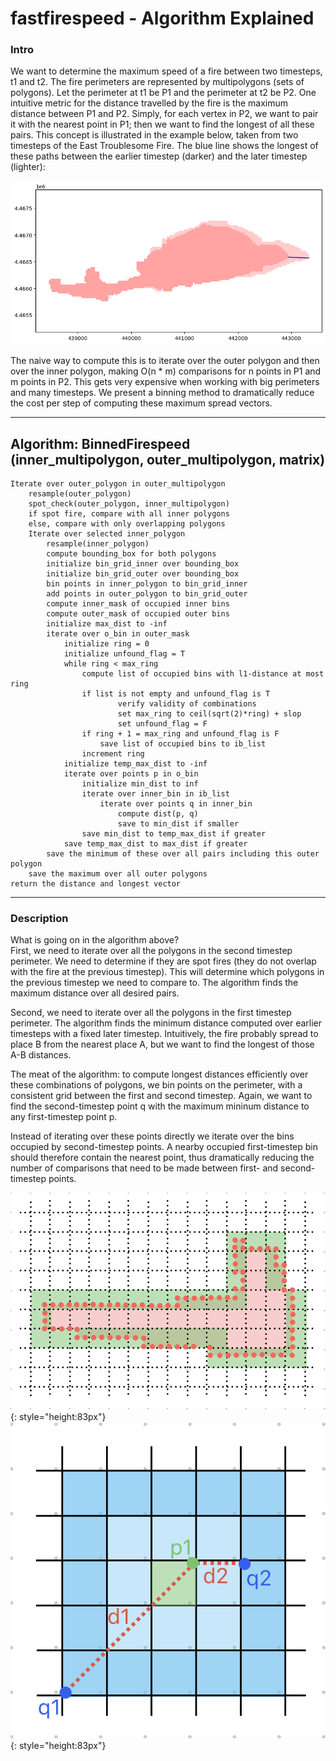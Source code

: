 # fastfirespeed - Algorithm Explained
### Intro
We want to determine the maximum speed of a fire between two timesteps, t1 and t2. The fire perimeters are represented by multipolygons (sets of polygons). Let the perimeter at t1 be P1 and the perimeter at t2 be P2. One intuitive metric for the distance travelled by the fire is the maximum distance between P1 and P2. Simply, for each vertex in P2, we want to pair it with the nearest point in P1; then we want to find the longest of all these pairs. This concept is illustrated in the example below, taken from two timesteps of the East Troublesome Fire. The blue line shows the longest of these paths between the earlier timestep (darker) and the later timestep (lighter):

![two timesteps](figs/dist_example.png)

The naive way to compute this is to iterate over the outer polygon and then over the inner polygon, making O(n * m) comparisons for n points in P1 and m points in P2. This gets very expensive when working with big perimeters and many timesteps. We present a binning method to dramatically reduce the cost per step of computing these maximum spread vectors.

------------
Algorithm: BinnedFirespeed
    (inner_multipolygon, outer_multipolygon, matrix)
--------------------------
```
Iterate over outer_polygon in outer_multipolygon
    resample(outer_polygon)
    spot_check(outer_polygon, inner_multipolygon)
    if spot fire, compare with all inner polygons
    else, compare with only overlapping polygons
    Iterate over selected inner_polygon
        resample(inner_polygon)
        compute bounding_box for both polygons
        initialize bin_grid_inner over bounding_box
        initialize bin_grid_outer over bounding_box
        bin points in inner_polygon to bin_grid_inner
        add points in outer_polygon to bin_grid_outer
        compute inner_mask of occupied inner bins
        compute outer_mask of occupied outer bins
        initialize max_dist to -inf
        iterate over o_bin in outer_mask
            initialize ring = 0
            initialize unfound_flag = T
            while ring < max_ring
                compute list of occupied bins with l1-distance at most ring
                if list is not empty and unfound_flag is T
                        verify validity of combinations
                        set max_ring to ceil(sqrt(2)*ring) + slop
                        set unfound_flag = F
                if ring + 1 = max_ring and unfound_flag is F
                    save list of occupied bins to ib_list
                increment ring
            initialize temp_max_dist to -inf
            iterate over points p in o_bin
                initialize min_dist to inf
                iterate over inner_bin in ib_list
                    iterate over points q in inner_bin
                        compute dist(p, q)
                        save to min_dist if smaller
                save min_dist to temp_max_dist if greater
            save temp_max_dist to max_dist if greater
        save the minimum of these over all pairs including this outer polygon
    save the maximum over all outer polygons
return the distance and longest vector
```

------------
### Description

What is going on in the algorithm above? \
First, we need to iterate over all the polygons in the second timestep perimeter. We need to determine if they are spot fires (they do not overlap with the fire at the previous timestep). This will determine which polygons in the previous timestep we need to compare to. The algorithm finds the maximum distance over all desired pairs.

Second, we need to iterate over all the polygons in the first timestep perimeter. The algorithm finds the minimum distance computed over earlier timesteps with a fixed later timestep. Intuitively, the fire probably spread to place B from the nearest place A, but we want to find the longest of those A-B distances.

The meat of the algorithm: to compute longest distances efficiently over these combinations of polygons, we bin points on the perimeter, with a consistent grid between the first and second timestep. Again, we want to find the second-timestep point q with the maximum mininum distance to any first-timestep point p. 

Instead of iterating over these points directly we iterate over the bins occupied by second-timestep points. A nearby occupied first-timestep bin should therefore contain the nearest point, thus dramatically reducing the number of comparisons that need to be made between first- and second-timestep points.

![figure2](figs/binning_example.png){: style="height:83px"} ![image](figs/ringmethod_example.png){: style="height:83px"}

